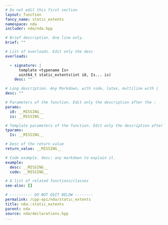 ```yaml
---
# Do not edit this first section
layout: function
fancy_name: static_extents
namespace: nda
includer: nda/nda.hpp

# Brief description. One line only.
brief: ""

# List of overloads. Edit only the desc
overloads:

  - signature: |
      template <typename Is>
      uint64_t static_extents(int i0, Is... is)
    desc: ""

# Long description. Any Markdown, with code, latex, multiline with |
desc: ""

# Parameters of the function. Edit only the description after the :
params:
  i0: __MISSING__
  is: __MISSING__

# Template parameters of the function. Edit only the description after the :
tparams:
  Is: __MISSING__

# Desc of the return value
return_value: __MISSING__

# Code example. desc: any markdown to explain it.
example:
  desc: __MISSING__
  code: __MISSING__

# A list of related functions/classes
see-also: []

# ---------- DO NOT EDIT BELOW --------
permalink: /cpp-api/nda/static_extents
title: nda::static_extents
parent: nda
source: nda/declarations.hpp
...
```



